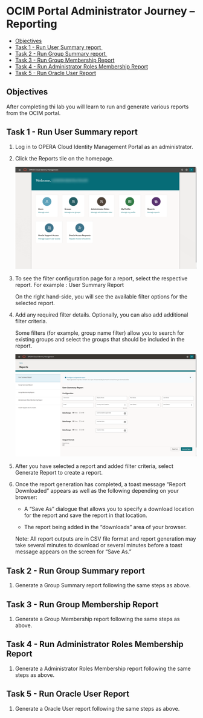 # OCIM Portal Administrator Journey – Reporting​ <!-- omit from toc -->
- [Objectives](#objectives)
- [Task 1 - Run User Summary report ​](#task-1---run-user-summary-report-)
- [Task 2 - Run Group Summary report ​](#task-2---run-group-summary-report-)
- [Task 3 - Run Group Membership Report​](#task-3---run-group-membership-report)
- [Task 4 - Run Administrator Roles Membership Report​](#task-4---run-administrator-roles-membership-report)
- [Task 5 - Run Oracle User Report](#task-5---run-oracle-user-report)


## Objectives

After completing thi lab you will learn to run and generate various reports from the OCIM portal. 

## Task 1 - Run User Summary report ​

1. Log in to OPERA Cloud Identity Management Portal as an administrator.

2. Click the Reports tile on the homepage.

    ![Reporting](images/rep1.png)

3. To see the filter configuration page for a report, select the respective report. For example : User Summary Report

    On the right hand-side, you will see the available filter options for the selected report.

4. Add any required filter details. Optionally, you can also add additional filter criteria.

    Some filters (for example, group name filter) allow you to search for existing groups and select the groups that should be included in the report.

    ![Reporting](images/rep2.png)

5. After you have selected a report and added filter criteria, select Generate Report to create a report.

6. Once the report generation has completed, a toast message “Report Downloaded” appears as well as the following depending on your browser:

    * A “Save As” dialogue that allows you to specify a download location for the report and save the report in that location.

    * The report being added in the “downloads” area of your browser.

    Note: All report outputs are in CSV file format and report generation may take several minutes to download or several minutes before a toast message appears on the screen for “Save As.”

## Task 2 - Run Group Summary report ​

1. Generate a Group Summary report following the same steps as above.

## Task 3 - Run Group Membership Report​

1. Generate a Group Membership report following the same steps as above.

## Task 4 - Run Administrator Roles Membership Report​

1. Generate a Administrator Roles Membership report following the same steps as above.

## Task 5 - Run Oracle User Report

1. Generate a Oracle User report following the same steps as above.